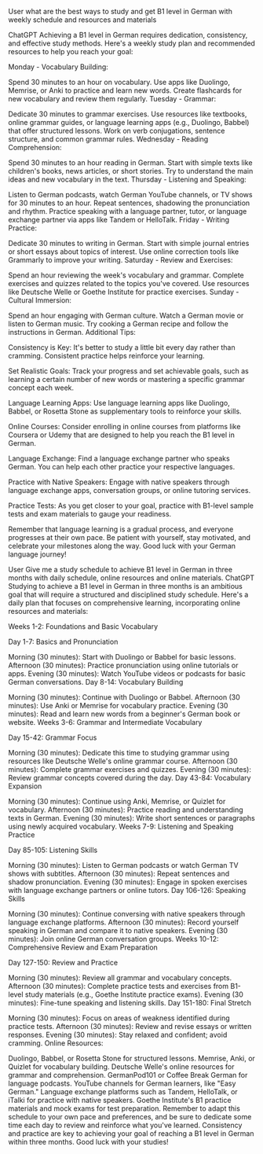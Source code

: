 User
what are the best ways to study and get B1 level in German with weekly schedule and resources and materials

ChatGPT
Achieving a B1 level in German requires dedication, consistency, and effective study methods. Here's a weekly study plan and recommended resources to help you reach your goal:

Monday - Vocabulary Building:

Spend 30 minutes to an hour on vocabulary.
Use apps like Duolingo, Memrise, or Anki to practice and learn new words.
Create flashcards for new vocabulary and review them regularly.
Tuesday - Grammar:

Dedicate 30 minutes to grammar exercises.
Use resources like textbooks, online grammar guides, or language learning apps (e.g., Duolingo, Babbel) that offer structured lessons.
Work on verb conjugations, sentence structure, and common grammar rules.
Wednesday - Reading Comprehension:

Spend 30 minutes to an hour reading in German.
Start with simple texts like children's books, news articles, or short stories.
Try to understand the main ideas and new vocabulary in the text.
Thursday - Listening and Speaking:

Listen to German podcasts, watch German YouTube channels, or TV shows for 30 minutes to an hour.
Repeat sentences, shadowing the pronunciation and rhythm.
Practice speaking with a language partner, tutor, or language exchange partner via apps like Tandem or HelloTalk.
Friday - Writing Practice:

Dedicate 30 minutes to writing in German.
Start with simple journal entries or short essays about topics of interest.
Use online correction tools like Grammarly to improve your writing.
Saturday - Review and Exercises:

Spend an hour reviewing the week's vocabulary and grammar.
Complete exercises and quizzes related to the topics you've covered.
Use resources like Deutsche Welle or Goethe Institute for practice exercises.
Sunday - Cultural Immersion:

Spend an hour engaging with German culture.
Watch a German movie or listen to German music.
Try cooking a German recipe and follow the instructions in German.
Additional Tips:

Consistency is Key: It's better to study a little bit every day rather than cramming. Consistent practice helps reinforce your learning.

Set Realistic Goals: Track your progress and set achievable goals, such as learning a certain number of new words or mastering a specific grammar concept each week.

Language Learning Apps: Use language learning apps like Duolingo, Babbel, or Rosetta Stone as supplementary tools to reinforce your skills.

Online Courses: Consider enrolling in online courses from platforms like Coursera or Udemy that are designed to help you reach the B1 level in German.

Language Exchange: Find a language exchange partner who speaks German. You can help each other practice your respective languages.

Practice with Native Speakers: Engage with native speakers through language exchange apps, conversation groups, or online tutoring services.

Practice Tests: As you get closer to your goal, practice with B1-level sample tests and exam materials to gauge your readiness.

Remember that language learning is a gradual process, and everyone progresses at their own pace. Be patient with yourself, stay motivated, and celebrate your milestones along the way. Good luck with your German language journey!

User
Give me a study schedule to achieve B1 level in German in three months with daily schedule, online resources and online materials.
ChatGPT
Studying to achieve a B1 level in German in three months is an ambitious goal that will require a structured and disciplined study schedule. Here's a daily plan that focuses on comprehensive learning, incorporating online resources and materials:

Weeks 1-2: Foundations and Basic Vocabulary

Day 1-7: Basics and Pronunciation

Morning (30 minutes): Start with Duolingo or Babbel for basic lessons.
Afternoon (30 minutes): Practice pronunciation using online tutorials or apps.
Evening (30 minutes): Watch YouTube videos or podcasts for basic German conversations.
Day 8-14: Vocabulary Building

Morning (30 minutes): Continue with Duolingo or Babbel.
Afternoon (30 minutes): Use Anki or Memrise for vocabulary practice.
Evening (30 minutes): Read and learn new words from a beginner's German book or website.
Weeks 3-6: Grammar and Intermediate Vocabulary

Day 15-42: Grammar Focus

Morning (30 minutes): Dedicate this time to studying grammar using resources like Deutsche Welle's online grammar course.
Afternoon (30 minutes): Complete grammar exercises and quizzes.
Evening (30 minutes): Review grammar concepts covered during the day.
Day 43-84: Vocabulary Expansion

Morning (30 minutes): Continue using Anki, Memrise, or Quizlet for vocabulary.
Afternoon (30 minutes): Practice reading and understanding texts in German.
Evening (30 minutes): Write short sentences or paragraphs using newly acquired vocabulary.
Weeks 7-9: Listening and Speaking Practice

Day 85-105: Listening Skills

Morning (30 minutes): Listen to German podcasts or watch German TV shows with subtitles.
Afternoon (30 minutes): Repeat sentences and shadow pronunciation.
Evening (30 minutes): Engage in spoken exercises with language exchange partners or online tutors.
Day 106-126: Speaking Skills

Morning (30 minutes): Continue conversing with native speakers through language exchange platforms.
Afternoon (30 minutes): Record yourself speaking in German and compare it to native speakers.
Evening (30 minutes): Join online German conversation groups.
Weeks 10-12: Comprehensive Review and Exam Preparation

Day 127-150: Review and Practice

Morning (30 minutes): Review all grammar and vocabulary concepts.
Afternoon (30 minutes): Complete practice tests and exercises from B1-level study materials (e.g., Goethe Institute practice exams).
Evening (30 minutes): Fine-tune speaking and listening skills.
Day 151-180: Final Stretch

Morning (30 minutes): Focus on areas of weakness identified during practice tests.
Afternoon (30 minutes): Review and revise essays or written responses.
Evening (30 minutes): Stay relaxed and confident; avoid cramming.
Online Resources:

Duolingo, Babbel, or Rosetta Stone for structured lessons.
Memrise, Anki, or Quizlet for vocabulary building.
Deutsche Welle's online resources for grammar and comprehension.
GermanPod101 or Coffee Break German for language podcasts.
YouTube channels for German learners, like "Easy German."
Language exchange platforms such as Tandem, HelloTalk, or iTalki for practice with native speakers.
Goethe Institute's B1 practice materials and mock exams for test preparation.
Remember to adapt this schedule to your own pace and preferences, and be sure to dedicate some time each day to review and reinforce what you've learned. Consistency and practice are key to achieving your goal of reaching a B1 level in German within three months. Good luck with your studies!
